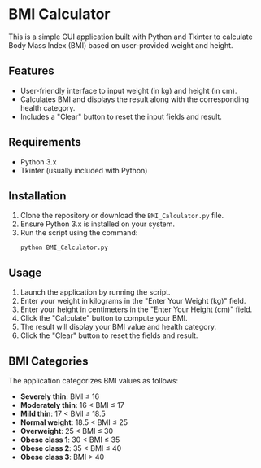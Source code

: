 # BMI Calculator

This is a simple GUI application built with Python and Tkinter to calculate Body Mass Index (BMI) based on user-provided weight and height.

## Features

- User-friendly interface to input weight (in kg) and height (in cm).
- Calculates BMI and displays the result along with the corresponding health category.
- Includes a "Clear" button to reset the input fields and result.

## Requirements

- Python 3.x
- Tkinter (usually included with Python)

## Installation

1. Clone the repository or download the `BMI_Calculator.py` file.
2. Ensure Python 3.x is installed on your system.
3. Run the script using the command:
   ```
   python BMI_Calculator.py
   ```

## Usage

1. Launch the application by running the script.
2. Enter your weight in kilograms in the "Enter Your Weight (kg)" field.
3. Enter your height in centimeters in the "Enter Your Height (cm)" field.
4. Click the "Calculate" button to compute your BMI.
5. The result will display your BMI value and health category.
6. Click the "Clear" button to reset the fields and result.

## BMI Categories

The application categorizes BMI values as follows:

- **Severely thin**: BMI ≤ 16
- **Moderately thin**: 16 < BMI ≤ 17
- **Mild thin**: 17 < BMI ≤ 18.5
- **Normal weight**: 18.5 < BMI ≤ 25
- **Overweight**: 25 < BMI ≤ 30
- **Obese class 1**: 30 < BMI ≤ 35
- **Obese class 2**: 35 < BMI ≤ 40
- **Obese class 3**: BMI > 40